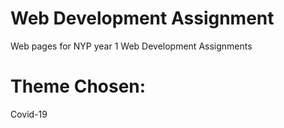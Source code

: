 # Web Development Assignment
Web pages for NYP year 1 Web Development Assignments

# Theme Chosen:
Covid-19
